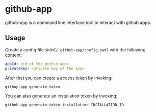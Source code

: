 # github-app

github-app is a command line interface tool to interact with github apps.

## Usage

Create a config file `$HOME/.github-app/config.yaml` with the following content:

```yaml
appId: <id of the github app>
privateKey: <private key of the app>
```

After that you can create a access token by invoking:

```sh
githup-app generate-token
```

You can also generate an installation token by invoking:

```sh
github-app generate-token installation INSTALLATION_ID
```
